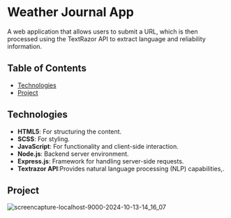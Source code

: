 # Weather Journal App
A web application that allows users to submit a URL, which is then processed using the TextRazor API to extract language and reliability information.
## Table of Contents
- [Technologies](#technologies)
- [Project](#project)


## Technologies
- **HTML5**: For structuring the content.
- **SCSS**: For styling.
- **JavaScript**: For functionality and client-side interaction.
- **Node.js**: Backend server environment.
- **Express.js**: Framework for handling server-side requests.
- **Textrazor API**:Provides natural language processing (NLP) capabilities,.
 ## Project
![screencapture-localhost-9000-2024-10-13-14_16_07](https://github.com/user-attachments/assets/164a3433-c2be-40b4-979b-6b75086881bc)


